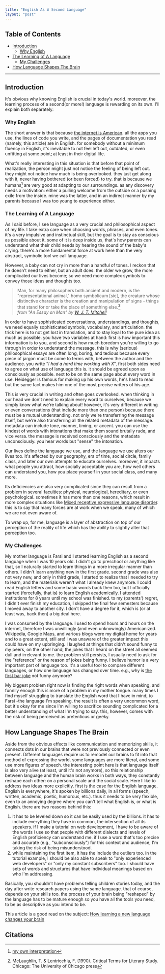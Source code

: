 ```yaml
---
title: "English As A Second Language"
layout: "post"
---
```


## Table of Contents
- [Introduction](#introduction)
  - [Why English](#why-english)
- [The Learning of A Language](#the-learning-of-a-language)
  - [My Challenges](#my-Challenges)
- [How Language Shapes The Brain](#how-language-shapes-the-brain)

---

## Introduction
It's obvious why knowing English is crucial in today's world. moreover, the learning process of a second(or more!) language is rewarding on its own. I'll explain both separately:

### Why English
The short answer is that because [the internet is American](/the-internet-is-american/). all the apps you use, the lines of code you write, and the pages of documentation you read (namely, this article) are in English. for somebody without a minimum fluency in English, it's inevitable to not feel left out, outdated, or even unfitting at some point; at least in their digital life.

What's really interesting in this situation is that before that point of realization, the person might just not notice the feeling of being left out. they might not notice how much is being overlooked. they just get along with it, never having bothered (or been forced) to try. that is because we humans[^2] are very good at adapting to our surroundings. as any discovery needs a motivation: either a pulling welcome from the outside or a pushing exile from the inside. mine was the latter, and in an indirect manner by my parents because I was too young to experience either.

### The Learning of A Language
As I said before, I see language as a very crucial and philosophical aspect of my life. I take extra care when choosing words, phrases, and even tones. it's a very impulsive and instinctual skill, but the goal is to stay as conscious as possible about it. some of it is deep inside us, that's how parents can understand what their child needs by hearing the sound of the baby's crying. there's a more fundamental force at work here than the very abstract, symbolic tool we call language.

However, a baby can not cry in more than a handful of tones. I reckon that he doesn't need to either, but an adult does. the older we grow, the more complicated our lives become; so we need more complex symbols to convey those ideas and thoughts too.

> Man, for many philosophers both ancient and modern, is the "representational animal," homo symbolicum [sic], the creature whose distinctive character is the creation and manipulation of signs - things that stand for or take the place of something else.[^1]  
> _from "An Essay on Man" by [W. J. T. Mitchell](https://en.wikipedia.org/wiki/W._J._T._Mitchell)_

In order to have sophisticated conversations, understandings, and thoughts, we need equally sophisticated symbols, vocabulary, and articulation. the trick here is to not get lost in translation, and to stay loyal to the pure idea as much as possible. you have two variables at hand: first is how important this information is to you, and second is how much boredom you're willing to go through in order to understand the message. this is why (serious) philosophical essays are often long, boring, and tedious because every piece of jargon must be come to terms with, between the author and the audience. you write "_I had a hard time working with X_", first both sides need to agree on what use of language this is. it should be agreed upon as consciously as possible. next to be on the same page about every word in use. Heidegger is famous for making up his own words, he's hard to read but the same fact makes him one of the most precise writers of his age.

This is very crucial in writing and often goes overlooked. when thinking in our head we don't need to explain every word to ourselves, because we simply know what we're talking about! however, it's very different in writing or even conversations (that include more than one person) because there must be a mutual understanding. not only we're transferring the message itself, but we're also transferring all the related metadata of the message. metadata can include tone, manner, timing, or accent. you can use the kindest of words with intonations that make them sound brutally rude, and vice versa. the message is received consciously and the metadata unconsciously. you hear words but "sense" the intonation.

Our lives define the language we use, and the language we use alters our lives too. it's affected by our geography, era of time, social circle, family class, and later our own attempts to educate ourselves. moreover, it impacts what people you attract, how socially acceptable you are, how well others can understand you, how you place yourself in your social class, and many more.

Its deficiencies are also very complicated since they can result from a problem in several faculties: physical, neurological, hereditary, or even psychological. sometimes it has more than one reasons, which result in more complex situations like [Mixed receptive expressive language disorder](https://en.wikipedia.org/wiki/Mixed_receptive-expressive_language_disorder). this is to say that many forces are at work when we speak, many of which we are not even aware of.

To wrap up, for me, language is a layer of abstraction on top of our perception of the reality of life which has the ability to slightly alter that perception too.

### My Challenges
My mother language is Farsi and I started learning English as a second language when I was 10 years old. I didn't go to preschool or anything like that, so I naturally started to learn things in a more irregular manner than others. I didn't learn anything new in the first grade. second grade was also not very new, and only in third grade, I started to realize that I needed to try to learn, and the materials weren't what I already knew anymore. I could read English letters and some basic words back then too, but I officially started (forcefully, that is) to learn English academically. I attended institutions for 8 years until my school was finished. to my (parents') regret, I didn't ever finish my education, I skipped the final few semesters because I moved away to another city. I don't have a degree for it, which is (or at least was, back then) a big deal here.

I was consumed by the language. I used to spend hours and hours on the internet, therefore I was unwillingly (and even unknowingly) Americanized. Wikipedia, Google Maps, and various blogs were my digital home for years and to a great extent, still are! I was unaware of the greater impact this could have on my upbringing. I laughed at things that didn't sound funny to my peers, on the other hand, the jokes that I heard on the street all seemed dull and irrelevant to me. the problem still persists, I usually need to ask for the "reference" or the reason of jokes being funny. I believe humor is a very important part of language too. it's a useful tool to compare different languages, or how one language has changed over time. e.g., why is [the first bar joke](https://en.wikipedia.org/wiki/Bar_joke#First_recorded_example) not funny anymore?

My biggest problem right now is finding the right words when speaking, and funnily enough this is more of a problem in my mother tongue. many times I find myself struggling to translate the English word that I have in mind, to Farsi -the language I'm speaking. the result is often a very uncommon word, but it's okay for me since I'm willing to sacrifice sounding complicated for a better understanding of what I'm trying to say. this, however, comes with the risk of being perceived as pretentious or geeky.

## How Language Shapes The Brain
Aside from the obvious effects like communication and memorizing skills, it connects dots in our brains that were not previously connected or even present.
Different languages require us to remodel our brains to fit into that method of expressing the world. some languages are more literal, and some use more figures of speech. the interesting point here is that language itself is also very alive (at least, until it's not anymore), so this relationship between language and the human brain works in both ways, they constantly reshape each other: on a personal scale and the social scale.
Here I like to address two ideas more explicitly. first is the case for the English language. English is everywhere, it's spoken by billions daily, in all forms (speech, written, academic, poetic, humorous, etc.). thus it needs to be very flexible, even to an annoying degree where you can't tell what English is, or what is English. there are two reasons behind this:
1. it has to be leveled down so it can be easily used by the billions. it has to include everything they have in common, the intersection of all its speakers. if I make a tutorial on web development, I have to be aware of the words I use so that people with different dialects and levels of English proficiency can understand me. if I use a word that's too precise and accurate (e.g., "subconsciously") for this context and audience, I'm taking the risk of being misunderstood.
2. while maintaining the first item, it has the include the outliers too. in the tutorial example, I should be also able to speak to "only experienced web developers" or "only my constant subscribers" too. I should have sets of words and structures that have individual meanings based on who I'm addressing.

Basically, you shouldn't have problems telling children stories today, and the day after write research papers using the same language. that of course, depends on your skills too. the process of your brain being "reshaped" by the language has to be mature enough so you have all the tools you need, to be as descriptive as you intend to be.

This article is a good read on the subject: [How learning a new language changes your brain](https://www.cambridge.org/elt/blog/2022/04/29/learning-language-changes-your-brain/)

## Citations
[^1]: McLaughlin, T. & Lentricchia, F. (1990). Critical Terms for Literary Study. Chicago: The University of Chicago press
[^2]: [my own interpretation](/meta-glossary/#human)

